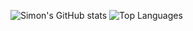 ![Simon's GitHub stats](https://github-readme-stats.vercel.app/api?username=simon-h3&show_icons=true&theme=dracula&hide_rank=true)
![Top Languages](https://github-readme-stats.vercel.app/api/top-langs/?username=simon-h3&theme=dracula)
